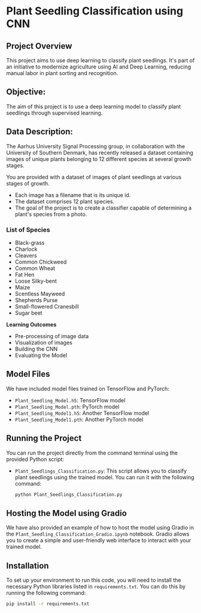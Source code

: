 # Plant Seedling Classification using CNN

## Project Overview
This project aims to use deep learning to classify plant seedlings. It's part of an initiative to modernize agriculture using AI and Deep Learning, reducing manual labor in plant sorting and recognition.


## Objective:
The aim of this project is to use a deep learning model to classify plant seedlings through supervised learning.

## Data Description:
The Aarhus University Signal Processing group, in collaboration with the University of Southern Denmark, has recently released a dataset containing images of unique plants belonging to 12 different species at several growth stages.

You are provided with a dataset of images of plant seedlings at various stages of growth.

- Each image has a filename that is its unique id.
- The dataset comprises 12 plant species.
- The goal of the project is to create a classifier capable of determining a plant's species from a photo.

### List of Species

- Black-grass
- Charlock
- Cleavers
- Common Chickweed
- Common Wheat
- Fat Hen
- Loose Silky-bent
- Maize
- Scentless Mayweed
- Shepherds Purse
- Small-flowered Cranesbill
- Sugar beet

****Learning Outcomes****
 
- Pre-processing of image data
- Visualization of images
- Building the CNN
- Evaluating the Model


## Model Files

We have included model files trained on TensorFlow and PyTorch:

- `Plant_Seedling_Model.h5`: TensorFlow model
- `Plant_Seedling_Model.pth`: PyTorch model
- `Plant_Seedling_Model1.h5`: Another TensorFlow model
- `Plant_Seedling_Model1.pth`: Another PyTorch model

## Running the Project

You can run the project directly from the command terminal using the provided Python script:

- `Plant_Seedlings_Classification.py`: This script allows you to classify plant seedlings using the trained model. You can run it with the following command:

  ```bash
  python Plant_Seedlings_Classification.py

## Hosting the Model using Gradio

We have also provided an example of how to host the model using Gradio in the `Plant_Seedling_Classification_Gradio.ipynb` notebook. Gradio allows you to create a simple and user-friendly web interface to interact with your trained model.

## Installation
To set up your environment to run this code, you will need to install the necessary Python libraries listed in `requirements.txt`. You can do this by running the following command:

```bash
pip install -r requirements.txt

